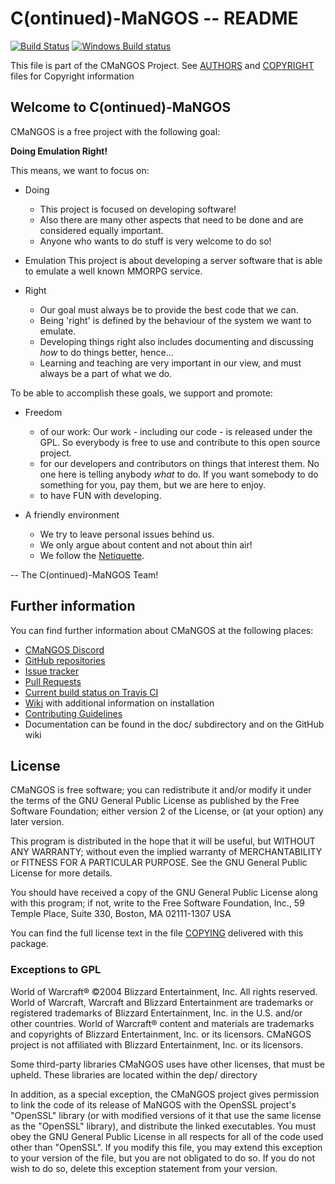 # C(ontinued)-MaNGOS -- README
[![Build Status](https://travis-ci.org/cmangos/mangos-tbc.svg?branch=master)](https://travis-ci.org/cmangos/mangos-tbc) [![Windows Build status](https://ci.appveyor.com/api/projects/status/github/cmangos/mangos-tbc?branch=master&svg=true)](https://ci.appveyor.com/project/cmangos/mangos-tbc/branch/master)

This file is part of the CMaNGOS Project. See [AUTHORS](AUTHORS.md) and [COPYRIGHT](COPYRIGHT.md) files for Copyright information

## Welcome to C(ontinued)-MaNGOS

CMaNGOS is a free project with the following goal:

  **Doing Emulation Right!**

This means, we want to focus on:

* Doing
  * This project is focused on developing software!
  * Also there are many other aspects that need to be done and are
    considered equally important.
  * Anyone who wants to do stuff is very welcome to do so!

* Emulation
    This project is about developing a server software that is able to
    emulate a well known MMORPG service.

* Right
  * Our goal must always be to provide the best code that we can.
  * Being 'right' is defined by the behaviour of the system
    we want to emulate.
  * Developing things right also includes documenting and discussing
    _how_ to do things better, hence...
  * Learning and teaching are very important in our view, and must
    always be a part of what we do.

To be able to accomplish these goals, we support and promote:

* Freedom
  * of our work: Our work - including our code - is released under the GPL.
    So everybody is free to use and contribute to this open source project.
  * for our developers and contributors on things that interest them.
    No one here is telling anybody _what_ to do.
    If you want somebody to do something for you, pay them,
    but we are here to enjoy.
  * to have FUN with developing.

* A friendly environment
  * We try to leave personal issues behind us.
  * We only argue about content and not about thin air!
  * We follow the [Netiquette](http://tools.ietf.org/html/rfc1855).

-- The C(ontinued)-MaNGOS Team!

## Further information

  You can find further information about CMaNGOS at the following places:
  * [CMaNGOS Discord](https://discord.gg/Dgzerzb)
  * [GitHub repositories](https://github.com/cmangos/)
  * [Issue tracker](https://github.com/cmangos/issues/issues)
  * [Pull Requests](https://github.com/cmangos/mangos-tbc/pulls)
  * [Current build status on Travis CI](https://travis-ci.org/cmangos/mangos-tbc/)
  * [Wiki](https://github.com/cmangos/issues/wiki) with additional information on installation
  * [Contributing Guidelines](CONTRIBUTING.md)
  * Documentation can be found in the doc/ subdirectory and on the GitHub wiki

## License

  CMaNGOS is free software; you can redistribute it and/or modify
  it under the terms of the GNU General Public License as published by
  the Free Software Foundation; either version 2 of the License, or
  (at your option) any later version.

  This program is distributed in the hope that it will be useful,
  but WITHOUT ANY WARRANTY; without even the implied warranty of
  MERCHANTABILITY or FITNESS FOR A PARTICULAR PURPOSE.  See the
  GNU General Public License for more details.

  You should have received a copy of the GNU General Public License
  along with this program; if not, write to the Free Software
  Foundation, Inc., 59 Temple Place, Suite 330, Boston, MA  02111-1307  USA


  You can find the full license text in the file [COPYING](COPYING) delivered with this package.

### Exceptions to GPL

  World of Warcraft® ©2004 Blizzard Entertainment, Inc. All rights reserved. World of Warcraft, Warcraft and Blizzard Entertainment are trademarks or registered trademarks of Blizzard Entertainment, Inc. in the U.S. and/or other countries.
  World of Warcraft® content and materials are trademarks and copyrights of Blizzard Entertainment, Inc. or its licensors.
  CMaNGOS project is not affiliated with Blizzard Entertainment, Inc. or its licensors.

  Some third-party libraries CMaNGOS uses have other licenses, that must be
  upheld.  These libraries are located within the dep/ directory

  In addition, as a special exception, the CMaNGOS project
  gives permission to link the code of its release of MaNGOS with the
  OpenSSL project's "OpenSSL" library (or with modified versions of it
  that use the same license as the "OpenSSL" library), and distribute
  the linked executables.  You must obey the GNU General Public License
  in all respects for all of the code used other than "OpenSSL".  If you
  modify this file, you may extend this exception to your version of the
  file, but you are not obligated to do so.  If you do not wish to do
  so, delete this exception statement from your version.
